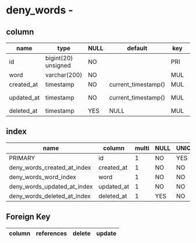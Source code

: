 

	
# deny_words - 
## column
name|type|NULL|default|key|comment|Extra
----|----|----|----|----|---|---|
id|bigint(20) unsigned|NO||PRI||auto_increment|
word|varchar(200)|NO||MUL|||
created_at|timestamp|NO|current_timestamp()|MUL|||
updated_at|timestamp|NO|current_timestamp()|MUL||on update current_timestamp()|
deleted_at|timestamp|YES|NULL|MUL|||

## index
name|column|multi|NULL|UNIQ
----|----|----|----|----
PRIMARY|id|1|NO|YES|
deny_words_created_at_index|created_at|1|NO|NO|
deny_words_word_index|word|1|NO|NO|
deny_words_updated_at_index|updated_at|1|NO|NO|
deny_words_deleted_at_index|deleted_at|1|YES|NO|


## Foreign Key
column|references|delete|update
----|----|----|----
